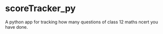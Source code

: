 # scoreTracker_py
A python app for tracking how many questions of class 12 maths ncert you have done.
